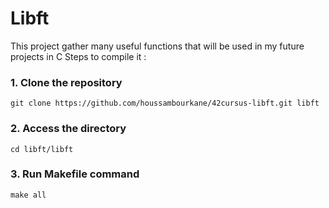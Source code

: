 # Libft
This project gather many useful functions that will be used in my future projects in C
Steps to compile it :
### 1. Clone the repository
```
git clone https://github.com/houssambourkane/42cursus-libft.git libft
```
### 2. Access the directory
```
cd libft/libft
```
### 3. Run Makefile command
```
make all
```
